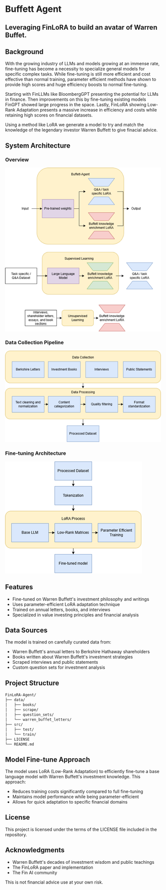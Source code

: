 # Buffett Agent

## Leveraging FinLoRA to build an avatar of Warren Buffet.

## Background

With the growing industry of LLMs and models growing at an immense rate, fine-tuning has become a necessity to specialize general models for specific complex tasks. While fine-tuning is still more efficient and cost effective than normal training, parameter efficient methods have shown to provide high scores and huge efficiency boosts to normal fine-tuning. 

Starting with FinLLMs like BloombergGPT presenting the potential for LLMs in finance. Then improvements on this by fine-tuning existing models FinGPT showed large progress in the space. Lastly, FinLoRA showing Low-Rank Adaptation presents a massive increase in efficiency and costs while retaining high scores on financial datasets.

Using a method like LoRA we generate a model to try and match the knowledge of the legendary investor Warren Buffett to give finacial advice. 

## System Architecture

### Overview
![Overview](docs/img/Diagram3.drawio.png)

### Data Collection Pipeline
![Data Collection Pipeline](docs/img/Diagram1.drawio.png)

### Fine-tuning Architecture
![Fine-tuning Architecture](docs/img/Diagram2.drawio.png)

## Features

- Fine-tuned on Warren Buffett's investment philosophy and writings
- Uses parameter-efficient LoRA adaptation technique
- Trained on annual letters, books, and interviews
- Specialized in value investing principles and financial analysis

## Data Sources

The model is trained on carefully curated data from:
- Warren Buffett's annual letters to Berkshire Hathaway shareholders
- Books written about Warren Buffett's investment strategies
- Scraped interviews and public statements
- Custom question sets for investment analysis

## Project Structure

```
FinLoRA-Agent/
├── data/
│   ├── books/
│   ├── scrape/
│   ├── question_sets/
│   └── warren_buffet_letters/
├── src/
│   ├── test/
│   └── train/
├── LICENSE
└── README.md
```


## Model Fine-tune Approach

The model uses LoRA (Low-Rank Adaptation) to efficiently fine-tune a base language model with Warren Buffett's investment knowledge. This approach:
- Reduces training costs significantly compared to full fine-tuning
- Maintains model performance while being parameter-efficient
- Allows for quick adaptation to specific financial domains


## License

This project is licensed under the terms of the LICENSE file included in the repository.


## Acknowledgments

- Warren Buffett's decades of investment wisdom and public teachings
- The FinLoRA paper and implementation
- The Fin AI community 



This is not financial advice use at your own risk.
